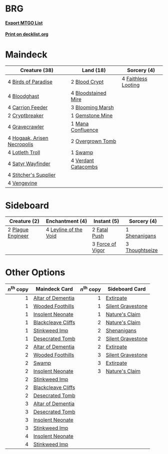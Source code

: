 # BRG

#### [Export MTGO List](../collection/BRG/BRG.txt)
#### [Print on decklist.org](http://decklist.org/?deckmain=4%09Birds%20of%20Paradise%0A2%09Blood%20Crypt%0A4%09Bloodghast%0A4%09Bloodstained%20Mire%0A3%09Blooming%20Marsh%0A4%09Carrion%20Feeder%0A2%09Cryptbreaker%0A4%09Faithless%20Looting%0A1%09Gemstone%20Mine%0A4%09Gravecrawler%0A4%09Hogaak,%20Arisen%20Necropolis%0A4%09Lotleth%20Troll%0A1%09Mana%20Confluence%0A2%09Overgrown%20Tomb%0A4%09Satyr%20Wayfinder%0A4%09Stitcher's%20Supplier%0A1%09Swamp%0A4%09Vengevine%0A4%09Verdant%20Catacombs&deckside=2%09Fatal%20Push%0A3%09Force%20of%20Vigor%0A4%09Leyline%20of%20the%20Void%0A2%09Plague%20Engineer%0A1%09Shenanigans%0A3%09Thoughtseize)
# Maindeck

|                                            Creature (38)                                             |                                          Land (18)                                           |                                         Sorcery (4)                                          |
|------------------------------------------------------------------------------------------------------|----------------------------------------------------------------------------------------------|----------------------------------------------------------------------------------------------|
|4 [Birds of Paradise](http://gatherer.wizards.com/Pages/Card/Details.aspx?multiverseid=129906)        |2 [Blood Crypt](http://gatherer.wizards.com/Pages/Card/Details.aspx?multiverseid=97102)       |4 [Faithless Looting](http://gatherer.wizards.com/Pages/Card/Details.aspx?multiverseid=389512)|
|4 [Bloodghast](http://gatherer.wizards.com/Pages/Card/Details.aspx?multiverseid=438648)               |4 [Bloodstained Mire](http://gatherer.wizards.com/Pages/Card/Details.aspx?multiverseid=405094)|                                                                                              |
|4 [Carrion Feeder](http://gatherer.wizards.com/Pages/Card/Details.aspx?multiverseid=210133)           |3 [Blooming Marsh](http://gatherer.wizards.com/Pages/Card/Details.aspx?multiverseid=417816)   |                                                                                              |
|2 [Cryptbreaker](http://gatherer.wizards.com/Pages/Card/Details.aspx?multiverseid=414381)             |1 [Gemstone Mine](http://gatherer.wizards.com/Pages/Card/Details.aspx?multiverseid=109761)    |                                                                                              |
|4 [Gravecrawler](http://gatherer.wizards.com/Pages/Card/Details.aspx?multiverseid=409635)             |1 [Mana Confluence](http://gatherer.wizards.com/Pages/Card/Details.aspx?multiverseid=409573)  |                                                                                              |
|4 [Hogaak, Arisen Necropolis](http://gatherer.wizards.com/Pages/Card/Details.aspx?multiverseid=464151)|2 [Overgrown Tomb](http://gatherer.wizards.com/Pages/Card/Details.aspx?multiverseid=405103)   |                                                                                              |
|4 [Lotleth Troll](http://gatherer.wizards.com/Pages/Card/Details.aspx?multiverseid=405289)            |1 [Swamp](http://gatherer.wizards.com/Pages/Card/Details.aspx?multiverseid=439858)            |                                                                                              |
|4 [Satyr Wayfinder](http://gatherer.wizards.com/Pages/Card/Details.aspx?multiverseid=378508)          |4 [Verdant Catacombs](http://gatherer.wizards.com/Pages/Card/Details.aspx?multiverseid=405113)|                                                                                              |
|4 [Stitcher's Supplier](http://gatherer.wizards.com/Pages/Card/Details.aspx?multiverseid=447257)      |                                                                                              |                                                                                              |
|4 [Vengevine](http://gatherer.wizards.com/Pages/Card/Details.aspx?multiverseid=457124)                |                                                                                              |                                                                                              |


# Sideboard

|                                        Creature (2)                                        |                                        Enchantment (4)                                         |                                        Instant (5)                                        |                                       Sorcery (4)                                       |
|--------------------------------------------------------------------------------------------|------------------------------------------------------------------------------------------------|-------------------------------------------------------------------------------------------|-----------------------------------------------------------------------------------------|
|2 [Plague Engineer](http://gatherer.wizards.com/Pages/Card/Details.aspx?multiverseid=464049)|4 [Leyline of the Void](http://gatherer.wizards.com/Pages/Card/Details.aspx?multiverseid=107682)|2 [Fatal Push](http://gatherer.wizards.com/Pages/Card/Details.aspx?multiverseid=423724)    |1 [Shenanigans](http://gatherer.wizards.com/Pages/Card/Details.aspx?multiverseid=464095) |
|                                                                                            |                                                                                                |3 [Force of Vigor](http://gatherer.wizards.com/Pages/Card/Details.aspx?multiverseid=464113)|3 [Thoughtseize](http://gatherer.wizards.com/Pages/Card/Details.aspx?multiverseid=438676)|


# Other Options

|*n*<sup>th</sup> copy|                                        Maindeck Card                                        |*n*<sup>th</sup> copy|                                       Sideboard Card                                       |
|--------------------:|---------------------------------------------------------------------------------------------|--------------------:|--------------------------------------------------------------------------------------------|
|                    1|[Altar of Dementia](http://gatherer.wizards.com/Pages/Card/Details.aspx?multiverseid=382212) |                    1|[Extirpate](http://gatherer.wizards.com/Pages/Card/Details.aspx?multiverseid=370384)        |
|                    1|[Wooded Foothills](http://gatherer.wizards.com/Pages/Card/Details.aspx?multiverseid=405116)  |                    1|[Silent Gravestone](http://gatherer.wizards.com/Pages/Card/Details.aspx?multiverseid=439846)|
|                    1|[Insolent Neonate](http://gatherer.wizards.com/Pages/Card/Details.aspx?multiverseid=409922)  |                    1|[Nature's Claim](http://gatherer.wizards.com/Pages/Card/Details.aspx?multiverseid=382316)   |
|                    1|[Blackcleave Cliffs](http://gatherer.wizards.com/Pages/Card/Details.aspx?multiverseid=209401)|                    2|[Nature's Claim](http://gatherer.wizards.com/Pages/Card/Details.aspx?multiverseid=382316)   |
|                    1|[Stinkweed Imp](http://gatherer.wizards.com/Pages/Card/Details.aspx?multiverseid=193870)     |                    2|[Shenanigans](http://gatherer.wizards.com/Pages/Card/Details.aspx?multiverseid=464095)      |
|                    1|[Desecrated Tomb](http://gatherer.wizards.com/Pages/Card/Details.aspx?multiverseid=447367)   |                    2|[Silent Gravestone](http://gatherer.wizards.com/Pages/Card/Details.aspx?multiverseid=439846)|
|                    2|[Altar of Dementia](http://gatherer.wizards.com/Pages/Card/Details.aspx?multiverseid=382212) |                    2|[Extirpate](http://gatherer.wizards.com/Pages/Card/Details.aspx?multiverseid=370384)        |
|                    2|[Wooded Foothills](http://gatherer.wizards.com/Pages/Card/Details.aspx?multiverseid=405116)  |                    3|[Silent Gravestone](http://gatherer.wizards.com/Pages/Card/Details.aspx?multiverseid=439846)|
|                    2|[Swamp](http://gatherer.wizards.com/Pages/Card/Details.aspx?multiverseid=439858)             |                    3|[Extirpate](http://gatherer.wizards.com/Pages/Card/Details.aspx?multiverseid=370384)        |
|                    2|[Insolent Neonate](http://gatherer.wizards.com/Pages/Card/Details.aspx?multiverseid=409922)  |                    3|[Nature's Claim](http://gatherer.wizards.com/Pages/Card/Details.aspx?multiverseid=382316)   |
|                    2|[Stinkweed Imp](http://gatherer.wizards.com/Pages/Card/Details.aspx?multiverseid=193870)     |                     |                                                                                            |
|                    2|[Blackcleave Cliffs](http://gatherer.wizards.com/Pages/Card/Details.aspx?multiverseid=209401)|                     |                                                                                            |
|                    2|[Desecrated Tomb](http://gatherer.wizards.com/Pages/Card/Details.aspx?multiverseid=447367)   |                     |                                                                                            |
|                    3|[Altar of Dementia](http://gatherer.wizards.com/Pages/Card/Details.aspx?multiverseid=382212) |                     |                                                                                            |
|                    3|[Desecrated Tomb](http://gatherer.wizards.com/Pages/Card/Details.aspx?multiverseid=447367)   |                     |                                                                                            |
|                    3|[Insolent Neonate](http://gatherer.wizards.com/Pages/Card/Details.aspx?multiverseid=409922)  |                     |                                                                                            |
|                    3|[Stinkweed Imp](http://gatherer.wizards.com/Pages/Card/Details.aspx?multiverseid=193870)     |                     |                                                                                            |
|                    4|[Insolent Neonate](http://gatherer.wizards.com/Pages/Card/Details.aspx?multiverseid=409922)  |                     |                                                                                            |
|                    4|[Stinkweed Imp](http://gatherer.wizards.com/Pages/Card/Details.aspx?multiverseid=193870)     |                     |                                                                                            |

